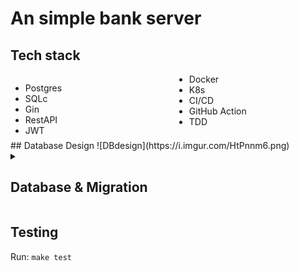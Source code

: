 # An simple bank server

## Tech stack

<style>
    .two-column-list {
        column-count: 2;
        column-gap: 20px;
    }
</style>

<div class="two-column-list">
    <ul>
        <li>Postgres</li>
        <li>SQLc</li>
        <li>Gin</li>
        <li>RestAPI</li>
        <li>JWT</li>
    </ul>
    <ul>
        <li>Docker</li>
        <li>K8s</li>
        <li>CI/CD</li>
        <li>GitHub Action</li>
        <li>TDD</li>
    </ul>
</div>
## Database Design
![DBdesign](https://i.imgur.com/HtPnnm6.png)

<details>

<summary>
<h2>Database & Migration</h2>

</summary>

Get Postgres Image： `docker pull postgres` 

Get golang migrate：  `brew install golang-migrate`

Get sqlc: ` brew install sqlc` [Config site](https://docs.sqlc.dev/en/latest/reference/config.html)

Create migration files：

`migrate create -ext sql -dir db/migraiton -seq init_schema`

Run Makefile scripts：

`make postgres` to run postgres databse

`make createdb` to create databse 

`make migrateup` to migrate

`make sqlc` to generate query functions


</details>


## Testing

Run: `make test`





	



